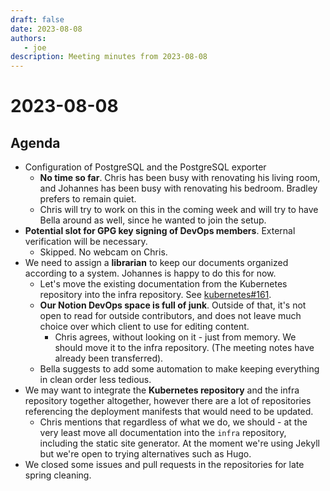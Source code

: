 ```yaml
---
draft: false
date: 2023-08-08
authors:
   - joe
description: Meeting minutes from 2023-08-08
---
```

# 2023-08-08

## Agenda

<!-- more -->

- Configuration of PostgreSQL and the PostgreSQL exporter
    - **No time so far**. Chris has been busy with renovating his living
      room, and Johannes has been busy with renovating his bedroom.
      Bradley prefers to remain quiet.
    - Chris will try to work on this in the coming week and will try to
      have Bella around as well, since he wanted to join the setup.
- **Potential slot for GPG key signing of DevOps members**. External
  verification will be necessary.
    - Skipped. No webcam on Chris.
- We need to assign a **librarian** to keep our documents organized
  according to a system. Johannes is happy to do this for now.
    - Let's move the existing documentation from the Kubernetes repository
      into the infra repository. See
      [kubernetes#161](https://github.com/python-discord/kubernetes/issues/161).
    - **Our Notion DevOps space is full of junk**. Outside of that, it's
      not open to read for outside contributors, and does not leave much
      choice over which client to use for editing content.
        - Chris agrees, without looking on it - just from memory. We should
          move it to the infra repository. (The meeting notes have already
          been transferred).
    - Bella suggests to add some automation to make keeping everything in
      clean order less tedious.
- We may want to integrate the **Kubernetes repository** and the infra
  repository together altogether, however there are a lot of
  repositories referencing the deployment manifests that would need to
  be updated.
    - Chris mentions that regardless of what we do, we should - at the
      very least move all documentation into the `infra` repository,
      including the static site generator. At the moment we're using
      Jekyll but we're open to trying alternatives such as Hugo.
- We closed some issues and pull requests in the repositories for late
  spring cleaning.
